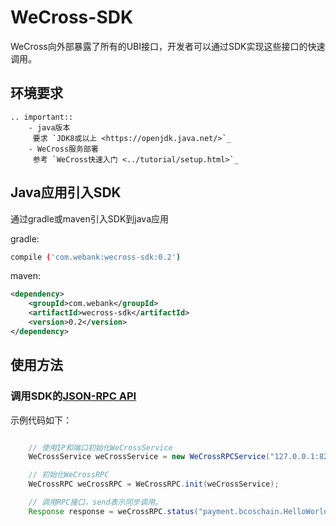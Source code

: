 # WeCross-SDK

WeCross向外部暴露了所有的UBI接口，开发者可以通过SDK实现这些接口的快速调用。

## 环境要求

```eval_rst
.. important::
    - java版本
     要求 `JDK8或以上 <https://openjdk.java.net/>`_
    - WeCross服务部署
     参考 `WeCross快速入门 <../tutorial/setup.html>`_
```

## Java应用引入SDK

   通过gradle或maven引入SDK到java应用

   gradle:
```bash
compile ('com.webank:wecross-sdk:0.2')
```
   maven:
``` xml
<dependency>
    <groupId>com.webank</groupId>
    <artifactId>wecross-sdk</artifactId>
    <version>0.2</version>
</dependency>
```

## 使用方法

### 调用SDK的[JSON-RPC API](./api.html)
示例代码如下：
```java

    // 使用IP和端口初始化WeCrossService
    WeCrossService weCrossService = new WeCrossRPCService("127.0.0.1:8250");

    // 初始化WeCrossRPC
    WeCrossRPC weCrossRPC = WeCrossRPC.init(weCrossService);

    // 调用RPC接口，send表示同步调用。
    Response response = weCrossRPC.status("payment.bcoschain.HelloWorldContract").send();
```